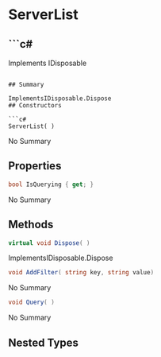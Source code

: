 # ServerList

## ```c#
Implements IDisposable
```

## Summary

ImplementsIDisposable.Dispose
## Constructors

```c#
ServerList( ) 
```
No Summary
## Properties

```c#
bool IsQuerying { get; } 
```
No Summary
## Methods

```c#
virtual void Dispose( ) 
```
ImplementsIDisposable.Dispose
```c#
void AddFilter( string key, string value) 
```
No Summary
```c#
void Query( ) 
```
No Summary
## Nested Types

